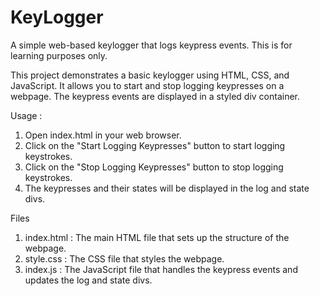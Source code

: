 # KeyLogger

A simple web-based keylogger that logs keypress events. This is for learning purposes only.

This project demonstrates a basic keylogger using HTML, CSS, and JavaScript. It allows you to start and stop logging keypresses on a webpage. The keypress events are displayed in a styled div container.

Usage : 
1. Open index.html in your web browser.
2. Click on the "Start Logging Keypresses" button to start logging keystrokes.
3. Click on the "Stop Logging Keypresses" button to stop logging keystrokes.
4. The keypresses and their states will be displayed in the log and state divs.

Files
1. index.html : The main HTML file that sets up the structure of the webpage.
2. style.css : The CSS file that styles the webpage.
3. index.js : The JavaScript file that handles the keypress events and updates the log and state divs.
